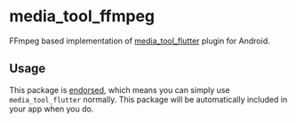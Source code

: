 # media_tool_ffmpeg

FFmpeg based implementation of [media_tool_flutter](https://github.com/starkdmi/media_tool_flutter) plugin for Android.

## Usage

This package is [endorsed](https://flutter.dev/docs/development/packages-and-plugins/developing-packages#endorsed-federated-plugin), which means you can simply use `media_tool_flutter`
normally. This package will be automatically included in your app when you do.

